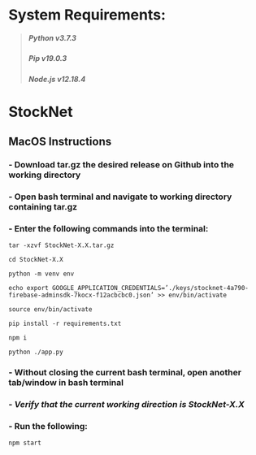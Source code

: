 # System Requirements:
> ##### Python v3.7.3
> ##### Pip v19.0.3
> ##### Node.js v12.18.4 

# StockNet 

## MacOS Instructions

###   - Download tar.gz the desired release on Github into the working directory

###   - Open bash terminal and navigate to working directory containing tar.gz

###   - Enter the following commands into the terminal:

`tar -xzvf StockNet-X.X.tar.gz`

`cd StockNet-X.X`

`python -m venv env`

`echo export GOOGLE_APPLICATION_CREDENTIALS=’./keys/stocknet-4a790-firebase-adminsdk-7kocx-f12acbcbc0.json’ >> env/bin/activate`

`source env/bin/activate`

`pip install -r requirements.txt`

`npm i`

`python ./app.py`


###   - Without closing the current bash terminal, open another tab/window in bash terminal

###   - *Verify that the current working direction is StockNet-X.X*

###   - Run the following:

`npm start`



